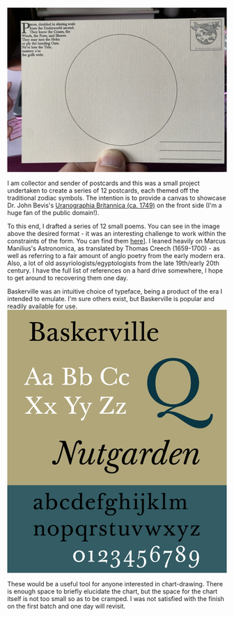 ![Postcard](assets/postcard-pisces.png)

I am collector and sender of postcards and this was a small project undertaken to create a series of 12 postcards, each themed off the traditional zodiac symbols. The intention is to provide a canvas to showcase Dr. John Bevis's [Uranographia Britannica (ca. 1749)](https://publicdomainreview.org/collection/bevis-uranographia) on the front side (I'm a huge fan of the public domain!).

To this end, I drafted a series of 12 small poems. You can see in the image above the desired format - it was an interesting challenge to work within the constraints of the form. You can find them [here]([writing.creative.astro-poems)]. I leaned heavily on Marcus Manilius's Astronomica, as translated by Thomas Creech (1659-1700) - as well as referring to a fair amount of anglo poetry from the early modern era. Also, a lot of old assyriologists/egyptologists from the late 19th/early 20th century. I have the full list of references on a hard drive somewhere, I hope to get around to recovering them one day.

Baskerville was an intuitive choice of typeface, being a product of the era I intended to emulate. I'm sure others exist, but Baskerville is popular and readily available for use.
![Baskerville](assets/baskerville.png)

These would be a useful tool for anyone interested in chart-drawing. There is enough space to briefly elucidate the chart, but the space for the chart itself is not too small so as to be cramped. I was not satisfied with the finish on the first batch and one day will revisit.
